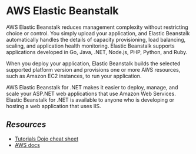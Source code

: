 # AWS Elastic Beanstalk

AWS Elastic Beanstalk reduces management complexity without restricting choice or control. You simply upload your application, and Elastic Beanstalk automatically handles the details of capacity provisioning, load balancing, scaling, and application health monitoring. Elastic Beanstalk supports applications developed in Go, Java, .NET, Node.js, PHP, Python, and Ruby. 

When you deploy your application, Elastic Beanstalk builds the selected supported platform version and provisions one or more AWS resources, such as Amazon EC2 instances, to run your application.

AWS Elastic Beanstalk for .NET makes it easier to deploy, manage, and scale your ASP.NET web applications that use Amazon Web Services. Elastic Beanstalk for .NET is available to anyone who is developing or hosting a web application that uses IIS.


## *Resources*

- [Tutorials Dojo cheat sheet](https://tutorialsdojo.com/aws-elastic-beanstalk/)
- [AWS docs](https://aws.amazon.com/elasticbeanstalk/)
